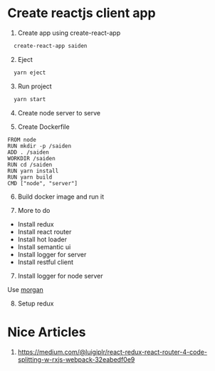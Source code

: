 # Create reactjs client app

1. Create app using create-react-app
```bash
  create-react-app saiden
```

2. Eject
```bash
  yarn eject
```

3. Run project
```bash
  yarn start
```

4. Create node server to serve


5. Create Dockerfile
```
FROM node
RUN mkdir -p /saiden
ADD . /saiden
WORKDIR /saiden
RUN cd /saiden
RUN yarn install
RUN yarn build
CMD ["node", "server"]
```

6. Build docker image and run it


7. More to do

+ Install redux
+ Install react router
+ Install hot loader
+ Install semantic ui
+ Install logger for server
+ Install restful client

7. Install logger for node server

Use [morgan](https://github.com/expressjs/morgan)

8. Setup redux


# Nice Articles
1. https://medium.com/@luigiplr/react-redux-react-router-4-code-splitting-w-rxjs-webpack-32eabedf0e9
